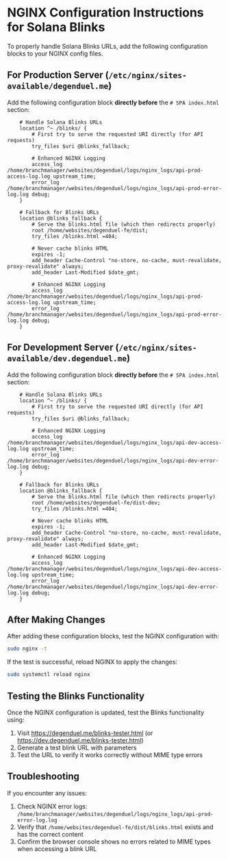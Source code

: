 # NGINX Configuration Instructions for Solana Blinks

To properly handle Solana Blinks URLs, add the following configuration blocks to your NGINX config files.

## For Production Server (`/etc/nginx/sites-available/degenduel.me`)

Add the following configuration block **directly before** the `# SPA index.html` section:

```nginx
    # Handle Solana Blinks URLs
    location ^~ /blinks/ {
        # First try to serve the requested URI directly (for API requests)
        try_files $uri @blinks_fallback;
        
        # Enhanced NGINX Logging
        access_log /home/branchmanager/websites/degenduel/logs/nginx_logs/api-prod-access-log.log upstream_time;
        error_log /home/branchmanager/websites/degenduel/logs/nginx_logs/api-prod-error-log.log debug;
    }

    # Fallback for Blinks URLs
    location @blinks_fallback {
        # Serve the blinks.html file (which then redirects properly)
        root /home/websites/degenduel-fe/dist;
        try_files /blinks.html =404;
        
        # Never cache blinks HTML
        expires -1;
        add_header Cache-Control "no-store, no-cache, must-revalidate, proxy-revalidate" always;
        add_header Last-Modified $date_gmt;
        
        # Enhanced NGINX Logging
        access_log /home/branchmanager/websites/degenduel/logs/nginx_logs/api-prod-access-log.log upstream_time;
        error_log /home/branchmanager/websites/degenduel/logs/nginx_logs/api-prod-error-log.log debug;
    }
```

## For Development Server (`/etc/nginx/sites-available/dev.degenduel.me`)

Add the following configuration block **directly before** the `# SPA index.html` section:

```nginx
    # Handle Solana Blinks URLs
    location ^~ /blinks/ {
        # First try to serve the requested URI directly (for API requests)
        try_files $uri @blinks_fallback;
        
        # Enhanced NGINX Logging
        access_log /home/branchmanager/websites/degenduel/logs/nginx_logs/api-dev-access-log.log upstream_time;
        error_log /home/branchmanager/websites/degenduel/logs/nginx_logs/api-dev-error-log.log debug;
    }

    # Fallback for Blinks URLs
    location @blinks_fallback {
        # Serve the blinks.html file (which then redirects properly)
        root /home/websites/degenduel-fe/dist-dev;
        try_files /blinks.html =404;
        
        # Never cache blinks HTML
        expires -1;
        add_header Cache-Control "no-store, no-cache, must-revalidate, proxy-revalidate" always;
        add_header Last-Modified $date_gmt;
        
        # Enhanced NGINX Logging
        access_log /home/branchmanager/websites/degenduel/logs/nginx_logs/api-dev-access-log.log upstream_time;
        error_log /home/branchmanager/websites/degenduel/logs/nginx_logs/api-dev-error-log.log debug;
    }
```

## After Making Changes

After adding these configuration blocks, test the NGINX configuration with:

```bash
sudo nginx -t
```

If the test is successful, reload NGINX to apply the changes:

```bash
sudo systemctl reload nginx
```

## Testing the Blinks Functionality

Once the NGINX configuration is updated, test the Blinks functionality using:

1. Visit https://degenduel.me/blinks-tester.html (or https://dev.degenduel.me/blinks-tester.html)
2. Generate a test blink URL with parameters
3. Test the URL to verify it works correctly without MIME type errors

## Troubleshooting

If you encounter any issues:

1. Check NGINX error logs: `/home/branchmanager/websites/degenduel/logs/nginx_logs/api-prod-error-log.log`
2. Verify that `/home/websites/degenduel-fe/dist/blinks.html` exists and has the correct content
3. Confirm the browser console shows no errors related to MIME types when accessing a blink URL